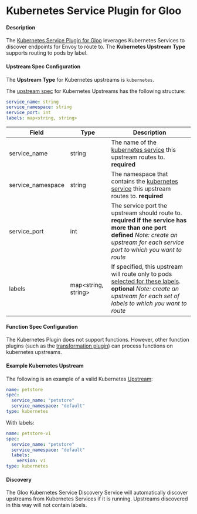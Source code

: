 # Kubernetes Service Plugin for Gloo


#### Description

The [Kubernetes Service Plugin for Gloo](https://github.com/solo-io/gloo-plugins/tree/master/kubernetes) leverages Kubernetes
Services to discover endpoints for Envoy to route to. The **Kubernetes Upstream Type** supports routing to pods by label.

#### Upstream Spec Configuration

The **Upstream Type** for Kubernetes upstreams is `kubernetes`. 

The [upstream spec](../v1/upstream.md#v1.Upstream) for Kubernetes Upstreams has the following structure:

```yaml
service_name: string
service_namespace: string
service_port: int
labels: map<string, string>
```

| Field | Type |  Description |
| ----- | ---- |  ----------- |
| service_name | string |  The name of the [kubernetes service](https://kubernetes.io/docs/concepts/services-networking/service/) this upstream routes to. **required** |
| service_namespace | string |  The namespace that contains the [kubernetes service](https://kubernetes.io/docs/concepts/services-networking/service/) this upstream routes to. **required** |
| service_port | int | The service port the upstream should route to. **required if the service has more than one port defined** *Note: create an upstream for each service port to which you want to route* 
| labels | map<string, string> | If specified, this upstream will route only to pods [selected for these labels](https://kubernetes.io/docs/concepts/overview/working-with-objects/labels/). **optional** *Note: create an upstream for each set of labels to which you want to route*   



#### Function Spec Configuration
The Kubernetes Plugin does not support functions. However, other function plugins (such as the [transformation plugin](request_transformation.md)) 
can process functions on kubernetes upstreams.  


#### Example Kubernetes Upstream

The following is an example of a valid Kubernetes [Upstream](../introduction/concepts.md#Upstreams):

```yaml
name: petstore
spec:
  service_name: "petstore"
  service_namespace: "default"
type: kubernetes
```

With labels:

```yaml
name: petstore-v1
spec:
  service_name: "petstore"
  service_namespace: "default"
  labels:
    version: v1
type: kubernetes
```


#### Discovery

The Gloo Kubernetes Service Discovery Service<!--(TODO)--> will automatically discover upstreams from Kubernetes Services if it is running.
Upstreams discovered in this way will not contain labels.

